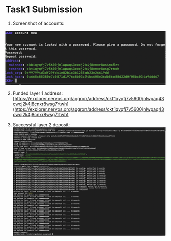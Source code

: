 # Task1 Submission

1. Screenshot of accounts:

![alt text](./AccountList.png)

2. Funded layer 1 address:
[https://explorer.nervos.org/aggron/address/ckt1qyqfj7v5600jnlwpaq43cwcj2k4j8cnxr8wsg7rtwh](https://explorer.nervos.org/aggron/address/ckt1qyqfj7v5600jnlwpaq43cwcj2k4j8cnxr8wsg7rtwh)

3. Successful layer 2 deposit:
![alt text](./Transfer.png)
